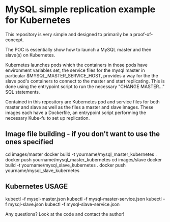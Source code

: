 # MySQL simple replication example for Kubernetes

This repository is very simple and designed to primarily be a proof-of-concept.

The POC is essentially show how to launch a MySQL master and then slave(s) on Kubernetes.

Kubernetes launches pods which the containers in those pods have environment variables set, the service files for the mysql master in particular $MYSQL_MASTER_SERVICE_HOST, provides a way for the the slave pod's containers to connect to the master and start replicating. This is done using the entrypoint script to run the necessary "CHANGE MASTER..." SQL statements.

Contained in this repository are Kubernetes pod and service files for both master and slave as well as the files a master and slave images. These images each have a Dockerfile, an entrypoint script performing the necessary Kube-fu to set up replication. 

## Image file building - if you don't want to use the ones specified 

cd images/master
docker build -t yourname/mysql_master_kubernetes .
docker push yourname/mysql_master_kubernetes
cd images/slave
docker build -t yourname/mysql_slave_kubernetes .
docker push yourname/mysql_slave_kubernetes


## Kubernetes USAGE

kubectl -f mysql-master.json
kubectl -f mysql-master-service.json
kubectl -f mysql-slave.json 
kubectl -f mysql-slave-service.json 

Any questions? Look at the code and contact the author!
